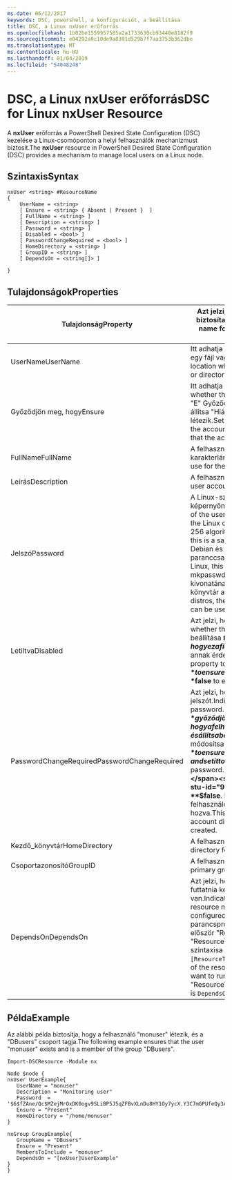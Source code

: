 ```yaml
---
ms.date: 06/12/2017
keywords: DSC, powershell, a konfigurációt, a beállítása
title: DSC, a Linux nxUser erőforrás
ms.openlocfilehash: 1b02be1559957585a2a1733630cb93440e8182f9
ms.sourcegitcommit: e04292a9c10de9a8391d529b7f7aa3753b362dbe
ms.translationtype: MT
ms.contentlocale: hu-HU
ms.lasthandoff: 01/04/2019
ms.locfileid: "54048248"
---
```

# <a name="dsc-for-linux-nxuser-resource"></a><span data-ttu-id="9df6d-103">DSC, a Linux nxUser erőforrás</span><span class="sxs-lookup"><span data-stu-id="9df6d-103">DSC for Linux nxUser Resource</span></span>

<span data-ttu-id="9df6d-104">A **nxUser** erőforrás a PowerShell Desired State Configuration (DSC) kezelése a Linux-csomóponton a helyi felhasználók mechanizmust biztosít.</span><span class="sxs-lookup"><span data-stu-id="9df6d-104">The **nxUser** resource in PowerShell Desired State Configuration (DSC) provides a mechanism to manage local users on a Linux node.</span></span>

## <a name="syntax"></a><span data-ttu-id="9df6d-105">Szintaxis</span><span class="sxs-lookup"><span data-stu-id="9df6d-105">Syntax</span></span>

```
nxUser <string> #ResourceName
{
    UserName = <string>
    [ Ensure = <string> { Absent | Present }  ]
    [ FullName = <string> ]
    [ Description = <string> ]
    [ Password = <string> ]
    [ Disabled = <bool> ]
    [ PasswordChangeRequired = <bool> ]
    [ HomeDirectory = <string> ]
    [ GroupID = <string> ]
    [ DependsOn = <string[]> ]

}
```

## <a name="properties"></a><span data-ttu-id="9df6d-106">Tulajdonságok</span><span class="sxs-lookup"><span data-stu-id="9df6d-106">Properties</span></span>

|  <span data-ttu-id="9df6d-107">Tulajdonság</span><span class="sxs-lookup"><span data-stu-id="9df6d-107">Property</span></span> |  <span data-ttu-id="9df6d-108">Azt jelzi, hogy a fiók nevét, amelyhez szeretne biztosítani adott állapotú.</span><span class="sxs-lookup"><span data-stu-id="9df6d-108">Indicates the account name for which you want to ensure a specific state.</span></span> |
|---|---|
| <span data-ttu-id="9df6d-109">UserName</span><span class="sxs-lookup"><span data-stu-id="9df6d-109">UserName</span></span>| <span data-ttu-id="9df6d-110">Itt adhatja meg a helyet, ahol szeretne biztosítani egy fájl vagy könyvtár állapota.</span><span class="sxs-lookup"><span data-stu-id="9df6d-110">Specifies the location where you want to ensure the state for a file or directory.</span></span>|
| <span data-ttu-id="9df6d-111">Győződjön meg, hogy</span><span class="sxs-lookup"><span data-stu-id="9df6d-111">Ensure</span></span>| <span data-ttu-id="9df6d-112">Itt adhatja meg, hogy a fiók létezik-e.</span><span class="sxs-lookup"><span data-stu-id="9df6d-112">Specifies whether the account exists.</span></span> <span data-ttu-id="9df6d-113">Ezzel a tulajdonsággal, "E" Győződjön meg arról, hogy a fiók létezik-e, és állítsa "Hiányzik" annak érdekében, hogy a fiók nem létezik.</span><span class="sxs-lookup"><span data-stu-id="9df6d-113">Set this property to "Present" to ensure that the account exists, and set it to "Absent" to ensure that the account does not exist.</span></span>|
| <span data-ttu-id="9df6d-114">FullName</span><span class="sxs-lookup"><span data-stu-id="9df6d-114">FullName</span></span>| <span data-ttu-id="9df6d-115">A felhasználói fiók teljes nevét tartalmazó karakterlánc.</span><span class="sxs-lookup"><span data-stu-id="9df6d-115">A string that contains the full name to use for the user account.</span></span>|
| <span data-ttu-id="9df6d-116">Leírás</span><span class="sxs-lookup"><span data-stu-id="9df6d-116">Description</span></span>| <span data-ttu-id="9df6d-117">A felhasználói fiók leírása.</span><span class="sxs-lookup"><span data-stu-id="9df6d-117">The description for the user account.</span></span>|
| <span data-ttu-id="9df6d-118">Jelszó</span><span class="sxs-lookup"><span data-stu-id="9df6d-118">Password</span></span>| <span data-ttu-id="9df6d-119">A Linux-számítógép számára a megfelelő képernyőn a felhasználók jelszó kivonatát.</span><span class="sxs-lookup"><span data-stu-id="9df6d-119">The hash of the users password in the appropriate form for the Linux computer.</span></span> <span data-ttu-id="9df6d-120">Ez általában egy sózott SHA-256 algoritmust, vagy SHA-512 kivonat.</span><span class="sxs-lookup"><span data-stu-id="9df6d-120">Typically, this is a salted SHA-256, or SHA-512 hash.</span></span> <span data-ttu-id="9df6d-121">A Debian és Ubuntu Linux ezt az értéket a mkpasswd paranccsal hozhatók létre.</span><span class="sxs-lookup"><span data-stu-id="9df6d-121">On Debian and Ubuntu Linux, this value can be generated with the mkpasswd command.</span></span> <span data-ttu-id="9df6d-122">Más Linux-disztribúciók kivonatának használható a Python titkosítási könyvtár a titkosítási módszert.</span><span class="sxs-lookup"><span data-stu-id="9df6d-122">For other Linux distros, the crypt method of Python’s Crypt library can be used to generate the hash.</span></span>|
| <span data-ttu-id="9df6d-123">Letiltva</span><span class="sxs-lookup"><span data-stu-id="9df6d-123">Disabled</span></span>| <span data-ttu-id="9df6d-124">Azt jelzi, hogy a fiók engedélyezve van-e.</span><span class="sxs-lookup"><span data-stu-id="9df6d-124">Indicates whether the account is enabled.</span></span> <span data-ttu-id="9df6d-125">Ez a tulajdonság beállítása **$true** győződjön meg arról, hogy ez a fiók le van tiltva, és állítsa be a **$false** annak érdekében, hogy engedélyezve van.</span><span class="sxs-lookup"><span data-stu-id="9df6d-125">Set this property to **$true** to ensure that this account is disabled, and set it to **$false** to ensure that it is enabled.</span></span>|
| <span data-ttu-id="9df6d-126">PasswordChangeRequired</span><span class="sxs-lookup"><span data-stu-id="9df6d-126">PasswordChangeRequired</span></span>| <span data-ttu-id="9df6d-127">Azt jelzi, hogy a felhasználó módosítsa a jelszót.</span><span class="sxs-lookup"><span data-stu-id="9df6d-127">Indicates whether the user can change the password.</span></span> <span data-ttu-id="9df6d-128">Ez a tulajdonság beállítása **$true** győződjön meg arról, hogy a felhasználó nem tudja módosítani a jelszót, és állítsa be a **$false** , hogy a felhasználó módosítsa a jelszót.</span><span class="sxs-lookup"><span data-stu-id="9df6d-128">Set this property to **$true** to ensure that the user cannot change the password, and set it to **$false** to allow the user to change the password.</span></span> <span data-ttu-id="9df6d-129">Az alapértelmezett érték **$false**.</span><span class="sxs-lookup"><span data-stu-id="9df6d-129">The default value is **$false**.</span></span> <span data-ttu-id="9df6d-130">Ez a tulajdonság csak akkor történik, ha a felhasználói fiók korábban nem létezett, és létre lesz hozva.</span><span class="sxs-lookup"><span data-stu-id="9df6d-130">This property is only evaluated if the user account did not exist previously and is being created.</span></span>|
| <span data-ttu-id="9df6d-131">Kezdő_könyvtár</span><span class="sxs-lookup"><span data-stu-id="9df6d-131">HomeDirectory</span></span>| <span data-ttu-id="9df6d-132">A felhasználó kezdőkönyvtárának.</span><span class="sxs-lookup"><span data-stu-id="9df6d-132">The home directory for the user.</span></span>|
| <span data-ttu-id="9df6d-133">Csoportazonosító</span><span class="sxs-lookup"><span data-stu-id="9df6d-133">GroupID</span></span>| <span data-ttu-id="9df6d-134">A felhasználó elsődleges csoportos azonosítója.</span><span class="sxs-lookup"><span data-stu-id="9df6d-134">The primary group ID for the user.</span></span>|
| <span data-ttu-id="9df6d-135">DependsOn</span><span class="sxs-lookup"><span data-stu-id="9df6d-135">DependsOn</span></span> | <span data-ttu-id="9df6d-136">Azt jelzi, hogy a konfigurációt egy másik erőforrás futtatnia kell, mielőtt az erőforrás konfigurálva van.</span><span class="sxs-lookup"><span data-stu-id="9df6d-136">Indicates that the configuration of another resource must run before this resource is configured.</span></span> <span data-ttu-id="9df6d-137">Például ha erőforrás konfigurációs parancsprogram-blokkot futtatni kívánt azonosítója először "ResourceName" és a típus: "ResourceType", ez a tulajdonság használatával szintaxisa `DependsOn = "[ResourceType]ResourceName"`.</span><span class="sxs-lookup"><span data-stu-id="9df6d-137">For example, if the ID of the resource configuration script block that you want to run first is "ResourceName" and its type is "ResourceType", the syntax for using this property is `DependsOn = "[ResourceType]ResourceName"`.</span></span>|

## <a name="example"></a><span data-ttu-id="9df6d-138">Példa</span><span class="sxs-lookup"><span data-stu-id="9df6d-138">Example</span></span>

<span data-ttu-id="9df6d-139">Az alábbi példa biztosítja, hogy a felhasználó "monuser" létezik, és a "DBusers" csoport tagja.</span><span class="sxs-lookup"><span data-stu-id="9df6d-139">The following example ensures that the user "monuser" exists and is a member of the group "DBusers".</span></span>

```
Import-DSCResource -Module nx

Node $node {
nxUser UserExample{
   UserName = "monuser"
   Description = "Monitoring user"
   Password  =    '$6$fZAne/Qc$MZejMrOxDK0ogv9SLiBP5J5qZFBvXLnDu8HY1Oy7ycX.Y3C7mGPUfeQy3A82ev3zIabhDQnj2ayeuGn02CqE/0'
   Ensure = "Present"
   HomeDirectory = "/home/monuser"
}

nxGroup GroupExample{
   GroupName = "DBusers"
   Ensure = "Present"
   MembersToInclude = "monuser"
   DependsOn = "[nxUser]UserExample"
}
}
```